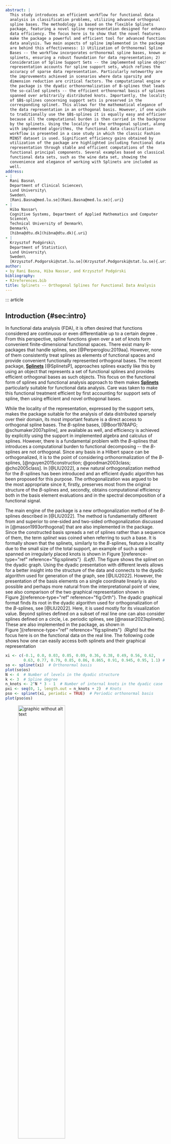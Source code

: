 ```yaml
---
abstract: |
  This study introduces an efficient workflow for functional data
  analysis in classification problems, utilizing advanced orthogonal
  spline bases. The methodology is based on the flexible Splinets
  package, featuring a novel spline representation designed for enhanced
  data efficiency. The focus here is to show that the novel features
  make the package a powerful and efficient tool for advanced functional
  data analysis. Two main aspects of spline implemented in the package
  are behind this effectiveness: 1) Utilization of Orthonormal Spline
  Bases -- the workflow incorporates orthonormal spline bases, known as
  splinets, ensuring a robust foundation for data representation; 2)
  Consideration of Spline Support Sets -- the implemented spline object
  representation accounts for spline support sets, which refines the
  accuracy of sparse data representation. Particularly noteworthy are
  the improvements achieved in scenarios where data sparsity and
  dimension reduction are critical factors. The computational engine of
  the package is the dyadic orthonormalization of B-splines that leads
  the so-called splinets -- the efficient orthonormal basis of splines
  spanned over arbitrarily distributed knots. Importantly, the locality
  of $B$-splines concerning support sets is preserved in the
  corresponding splinet. This allows for the mathematical elegance of
  the data representation in an orthogonal basis. However, if one wishes
  to traditionally use the $B$-splines it is equally easy and efficient
  because all the computational burden is then carried in the background
  by the splinets. Using the locality of the orthogonal splinet, along
  with implemented algorithms, the functional data classification
  workflow is presented in a case study in which the classic Fashion
  MINST dataset is used. Significant efficiency gains obtained by
  utilization of the package are highlighted including functional data
  representation through stable and efficient computations of the
  functional principal components. Several examples based on classical
  functional data sets, such as the wine data set, showing the
  convenience and elegance of working with Splinets are included as
  well.
address:
- |
  Rani Basna\
  Department of Clinical Sciences\
  Lund University\
  Sweden\
  [Rani.Basna@med.lu.se](Rani.Basna@med.lu.se){.uri}
- |
  Hiba Nassar\
  Cognitive Systems, Department of Applied Mathematics and Computer
  Science\
  Technical University of Denmark\
  Denmark\
  [hibna@dtu.dk](hibna@dtu.dk){.uri}
- |
  Krzysztof Podgórski\
  Department of Statistics\
  Lund University\
  Sweden\
  [Krzysztof.Podgorski@stat.lu.se](Krzysztof.Podgorski@stat.lu.se){.uri}
author:
- by Rani Basna, Hiba Nassar, and Krzysztof Podgórski
bibliography:
- RJreferences.bib
title: Splinets -- Orthogonal Splines for Functional Data Analysis
---
```


::: article
## Introduction {#sec:intro}

In functional data analysis (FDA), it is often desired that functions
considered are continuous or even differentiable up to a certain degree
. From this perspective, spline functions given over a set of knots form
convenient finite-dimensional functional spaces. There exist many
R-packages that handle splines, see [@Perperoglou:2019aa]. However, none
of them consistently treat splines as elements of functional spaces and
provide convenient functionally represented orthogonal bases. The recent
package, [**Splinets**](https://CRAN.R-project.org/package=Splinets)
[@SplinetsP], approaches splines exactly like this by using an object
that represents a set of functional splines and provides efficient
orthogonal bases as such objects. This focus on the functional form of
splines and functional analysis approach to them makes
[**Splinets**](https://CRAN.R-project.org/package=Splinets) particularly
suitable for functional data analysis. Care was taken to make this
functional treatment efficient by first accounting for support sets of
spline, then using efficient and novel orthogonal bases.

While the locality of the representation, expressed by the support sets,
makes the package suitable for the analysis of data distributed sparsely
over their domain, its most important feature is a direct access to
orthogonal spline bases. The $B$-spline bases,
[@Boor1978APG; @schumaker2007spline], are available as well, and
efficiency is achieved by explicitly using the support in implemented
algebra and calculus of splines. However, there is a fundamental problem
with the $B$-splines that introduces a computational burden to
functional decomposing -- the $B$-splines are not orthogonal. Since any
basis in a Hilbert space can be orthogonalized, it is to the point of
considering orthonormalization of the $B$-splines,
[@nguyen2015construction; @goodman2003class; @cho2005class]. In
[@LIU2022], a new natural orthogonalization method for the $B$-splines
has been introduced and an efficient dyadic algorithm has been proposed
for this purpose. The orthogonalization was argued to be the most
appropriate since it, firstly, preserves most from the original
structure of the $B$-splines and, secondly, obtains computational
efficiency both in the basis element evaluations and in the spectral
decomposition of a functional signal.

The main engine of the package is a new orthogonalization method of he
$B$-splines described in [@LIU2022]. The method is fundamentally
different from and superior to one-sided and two-sided orthogonalization
discussed in [@mason1993orthogonal] that are also implemented in the
package. Since the constructed basis spreads a net of splines rather
than a sequence of them, the term *splinet* was coined when referring to
such a base. It is formally shown that the splinets, similarly to the
$B$-splines, feature a locality due to the small size of the total
support, an example of such a splinet spanned on irregularly placed
knots is shown in Figure [1](#fig:splinets){reference-type="ref"
reference="fig:splinets"}  *(Left)*. The figure shows the splinet on the
dyadic graph. Using the dyadic presentation with different levels allows
for a better insight into the structure of the data and connects to the
dyadic algorithm used for generation of the graph, see [@LIU2022].
However, the presentation of the basis elements on a single coordinate
linearly is also possible and perhaps more natural from the
interpretational point of view, see also comparison of the two graphical
representation shown in Figure [3](#fig:Orth){reference-type="ref"
reference="fig:Orth"}. The dyadic graphical format finds its root in the
dyadic algorithm used for orthogonalization of the $B$-splines, see
[@LIU2022]. Here, it is used mostly for its visualization value. Beyond
splines defined on a subset of real line one can also consider splines
defined on a circle, i.e. periodic splines, see [@nassar2023splinets].
These are also implemented in the package, as shown in
Figure [1](#fig:splinets){reference-type="ref"
reference="fig:splinets"}  *(Right)* but the focus here is on the
functional data on the real line. The following code shows how one can
easily access both splinets and their graphical representation

``` r
xi <- c(-0.1, 0.0, 0.03, 0.05, 0.09, 0.36, 0.38, 0.49, 0.56, 0.62,
        0.63, 0.77, 0.79, 0.85, 0.86, 0.865, 0.91, 0.945, 0.95, 1.1) # Knots
so <- splinet(xi)  # Orthonormal basis
plot(so$os) 
N <- 4  # Number of levels in the dyadic structure 
k <- 3  # Spline degree
n_knots <- 2^N * 3 - 1  # Number of internal knots in the dyadic case
pxi <- seq(0, 1, length.out = n_knots + 2)  # Knots 
pso <- splinet(xi, periodic = TRUE)  # Periodic orthonormal basis
plot(pso$os) 
```

<figure id="fig:splinets">
<img src="figures/Fig1LeftSplinet.png" style="width:59.0%"
alt="graphic without alt text" />
<img src="figures/Fig1RightCircular.png" style="width:59.0%"
alt="graphic without alt text" />
<figcaption>Figure 1: <span><em>Splinets</em></span> - the orthogonal
cubic spline bases presented on dyadic levels: <em>(Left)</em> A splinet
made on irregularly spaced knots on an interval, not a complete dyadic
case; <em>(Right)</em> Periodic splinet on regularly spaced knots
presented on circular dyadic levels, a complete dyadic case of 48
O-splines.</figcaption>
</figure>

Our goal is to demonstrate that all these features of the **Splinets**
package make it a powerful and effective tool for functional data
analysis (FDA). Not only does the package allow for standard methods to
be easily implemented, but it also facilitates the exploration of new
methodologies that are specific to the choice of splines as functional
spaces for analysis. In fact, the workflow for the classification
problem is presented in this paper to demonstrate the capabilities of
the **Splinets** package in various aspects of functional data. The
approach is used in a case study of classifying images.

The organization of the material is as follows. The paper starts with
the Taylor expansion based functional representation of splines used in
the package implementation. A discussion of the importance of the spline
space selection for the data at hand follows. The knot selection is
highlighted in this discussion. Once a proper spline space is chosen,
the projection to the space becomes the main tool in the data analysis
as it produces the isometry between functional spaces and Euclidean
spaces. Thus a presentation of the projection of functions to the space
of splines by means of the developed spline bases is discussed next.
Applications of these basic methods to perform a standard functional
analysis through some classical data sets illustrate the methodology.
The most advanced implementation of the FDA is presented in the final
section, where the workflow for the classification problem is elaborated
and applied through a case study based on the fashion MNIST data.

##  Splinets implementation

The splines can be represented in a variety of ways. In @Qin, a general
matrix representation was proposed that allows for efficient numerical
processing of the operations on the splines. This was utilized in @Zhou
and @Redd to represent and orthogonalize $B$-splines that were
implemented in the R-package **orthogonalsplinebasis**
[@orthogonalsplinebasis]. In our approach, we propose to represent a
spline in a different way. Namely, we focus on the values of the
derivatives at knots and the support of a spline. The goal is to achieve
better numerical stability as well as to utilize the discussed
efficiency of base splines having support only on a small portion of the
considered domain. In fact, there are three sources of the efficiency
and computational stability of the package **Splinets**:

Taylor expansion representation

:   Representing a spline by the matrix of the derivatives at the knots
    makes use the local Taylor expansion.

Sparse domains

:   Implementing partial support sets for splines as well as the spline
    algebra and calculus that is based on support sets.

Efficient orthogonal bases

:   Using the dyadic algorithm to orthogonalize the $B$-splines and
    utilize them in the projection methods.

The first two features are implemented in the `"Splinets"` class, the
third one is programmed through an algorithm of intelligent
orthogonalization of $B$-splines. The efficiency and stability of the
representation based on the local Taylor expansions is mathematically
justifiable since the matrix of the derivatives at the knots translate
directly to the function behaviour locally between knots. However, we
did not explicitly compare computational efficiency with other spline
implementations because these features are unique and, to our best
knowledge, they are not covered in other packages. Some details are
given in what follows, while the topic is more completely elaborated in
[@podgorski2021].

<figure id="fig:splinesp">
<img src="figures/Fig2LeftTopSpl.png" style="width:52.0%"
alt="graphic without alt text" />
<p><img src="figures/Fig2RightTopSpl.png" style="width:52.0%"
alt="graphic without alt text" /><br />
<img src="figures/Fig2LeftBottomSpl.png" style="width:52.0%"
alt="graphic without alt text" /></p>
<p><img src="figures/Fig2RightBottomSpl.png" style="width:52.0%"
alt="graphic without alt text" /><br />
</p>
<figcaption>Figure 2: Examples of splines for non-equally spaced knots
(left) and equally spaced knots (right). In the top graphs, we see
individual splines while in the bottom ones random spline samples are
generated around the top one by the random spline generator function
implemented in the package. The vertical dashed lines in all figures are
placed at the locations of the knots. </figcaption>
</figure>

In the following code, a random sample of splines is generated using
spline generator implemented in the package. The result is shown in
Figure [2](#fig:splinesp){reference-type="ref" reference="fig:splinesp"}
and demonstrates that the knot distribution is fundamental in shaping
geometry of functional spaces. The difference in the nature of the two
linear functional spaces is obvious: in the left graphs we see more
focus on the localized variability and detail, the capacity that is
lacked in splines in the right-hand side. From the analyst point of
view, the challenge is to choose a space that matches geometrical
characteristics observed in the data.

``` r
n <- 20  # Number of knots
k <- 3   # Degree of splines
set.seed(10)
xi <- sort(rbeta(n + 2, 2, 5))  # Randomly distributed knots
xi[1] <- 0
xi[n + 1] <- 1 
S <- matrix(rnorm((n + 2) * (k + 1)), ncol = (k + 1))  # Random matrix of derivatives
spl <- construct(xi, k, S)  # A spline object with corrected derivatives matrix
plot(spl)
y <- rspline(spl, 10)  # Random spline generator
plot(y)
xi2 <- seq(0, 1, by = 1 / (n + 1))
spl2 <- construct(xi2, k, S)  # Another spline object
plot(spl2)
y2 <- rspline(spl2, 10)  # Another random sample
plot(y2)
```

The implementation of a sparse domain is a novel feature not present, as
far as we know, in other spline implementations. The numerical gains are
obvious since we avoid numerical evaluations of operations that are
known to be zero. In this sense it is similar to the packages for sparse
matrices, where zero terms are omitted in the matrix representations.
The benefits for sparse functional data is illustrated in
Figure [4](#fig:MSSpectrum){reference-type="ref"
reference="fig:MSSpectrum"}- *(Bottom-right)*. Additional efficiency in
handling functional basis with locality features such as $B$-splines and
splinets lies in using the sparse domain feature. Indeed, the elements
of such bases are non-zero only on small portions of the domain and in
evaluating the projection to the spline spaces is significantly faster
if the unnecessary operations on zeros are omitted.

Finally, the package implements, for the first time, an innovative
orthogonalization through the numerical efficiency of the dyadic
algorithm. The orthogonal bases obtained in the process are discussed in
more detail further in the paper while the algorithm itself and its
computational benefits have been demonstrated in [@LIU2022].

### Splines with zero-boundary conditions at the endpoints

Splines are piecewise polynomials of a given degree with continuous
derivatives up to the degree (exclusive) at the points they
interconnect, which are called *internal knots*. The domain of a spline
will be called its *range* and is assumed in the paper to be a closed
finite interval. Additional knots called the *initial knots* and the
*terminal knots* are located at the beginning and the end of the spline
range, respectively. For a given set of knots, the space of splines is
finite-dimensional, with the inner product of the Hilbert space of the
square-integrable functions.

It is worth mentioning two extensions of functional spaces that are
handled by the package. The first are splines that do not have full
support over the entire range of the considered domain. This can be of
special utility for the sparse functional data, i.e. the functional data
that are nonzero only on a small number of locations. A good example of
such data are mass spectra in proteomics or metabolomics analyses. The
implementation of the `"splinet"` object allows specifying a support of
functional spline to be only on a union of disjoint intervals inside of
the entire range of domain. The second generalization extends beyond the
splines since the `Splinets` object can be used to represent any
piecewise polynomial function of a given degree. All the relevant
functions work properly even if the smoothness at the knots is not
preserved.

Due to the continuity requirements, the behaviour of a spline between
two given knots is necessarily affected by the form of polynomials at
the neighboring between-knots subintervals. Since the between-knots
intervals with terminal knots have only one neighboring between-knots
interval, the influence of values over other intervals is not the same.
To mitigate this biased terminal knots effect, it is natural and, as it
will be seen, also mathematically elegant to introduce the zero boundary
conditions at the terminal knots for all the derivatives except the
highest degree one. It can be shown that to remove the zero boundary
effect, one has to consider splines over the knots obtained through
extending by a certain number of knots from both ends of the complete
set of knots. More specifically, the number of knots that have to be
added at each end is equal to the degree of the splines. Often the knots
are added by replicating the terminal knots although there are some
serious disadvantages of such an approach.

The splines involve knots at which the polynomials smoothly connect. A
set of such knots is represented as a vector $\boldsymbol \xi$ of $n+2$
ordered values. As already mentioned, there are two alternatives, but in
a certain sense equivalent, requirements on the behaviour of a spline at
the endpoints of its range. In the first, no boundary conditions are
imposed. The main problem in this unrestricted approach is that the
polynomials at both ends of the considered range do not 'sense' the same
restrictions from the neighbors as the polynomial residing further from
both endpoints. This is due to the fact that at the endpoints the
'neighbors' are only present from one side. Another approach, favored in
this work, is by putting zero boundary restrictions on the derivatives
at the endpoints. This approach is mathematically equivalent to the
first one in a limiting sense, when the $k$ initial knots and the $k$
terminal knots converge to the beginning and the end of the range,
respectively. Moreover and most importantly, the approach is
structurally elegant and thus easier to implement. For all these
reasons, it is used in our package. However, the main object of the
package which is `"splinets"`.

We impose on a spline and all its derivatives of the degree smaller than
the spline degree the value of zero at both the endpoints of the range.
In this case, if we consider knots
$\boldsymbol \xi=(\xi_{0},\dots, \xi_{n+1})$ it is important to assume
that $n\ge k$, in order to have enough knots to define at least one
non-zero spline with the $2k$ zero-boundary conditions at the endpoints.
Indeed, if $n=k-1$, then we have $k+1$-knots yielding $k$ between knot
intervals. On each such interval, a spline is equal to a polynomial of
degree $k$. The dimension of the space of such piecewise polynomial
functions is $k(k+1)$. However, at each internal knot, there are $k$
equations to make derivative up to degree $k$ (excluding) continuous.
This reduces the initial unrestricted polynomials dimension by $(k-1)k$
dimensions to $2k$, but there are $2k$ equations for the derivatives to
be zero at the endpoints. We conclude that the dimension of the spline
space is eventually reduced to zero, meaning that there is only a
function trivially equal to zero in this space. From now on
$\mathcal S^{\boldsymbol \xi}_{ k}$ stands for the $n-k+1$ dimensional
space of the $k$-smoothed splines with the zero boundary conditions at
the terminal knots of in the ordered knots given in vector
$\boldsymbol \xi$. When the dependence on either $k$ or
$\boldsymbol \xi$ or both is not important, they will be dropped from
the notation.

The fundamental fact that we use here is that for a given degree , say
$k$, and a vector of knot points
$\boldsymbol \xi=\left(\xi_0,\dots, \xi_{n+1}\right)$, a spline
$S\in \mathcal S$ is uniquely defined by the values of the first
$0,\dots, k$ derivatives at the knots. The values of derivatives at the
knots allow for the Taylor expansions at the knots but they cannot be
taken arbitrarily due to the smoothness at the knots. The matrix of the
derivative values is the main component of an object belonging to our
main class in the package. For any spline function
$S\in \mathcal S_k^{\boldsymbol \xi}$, we consider
$\mathbf s_j=(s_{0j},\dots, s_{n+1j})$ is an $n+2$-dimensional vector
(column) of values of the $j^{\rm th}$-derivative of $S$,
$j=0,\dots, k$, at the knots given in vector
$\boldsymbol \xi= \left(\xi_0,\dots, \xi_{n+1}\right)$ that, as a
general convention for all vectors (also the convention in R, is treated
as a $(n+2)\times 1$ column matrix. These columns are kept in a
$(n+2)\times (k+1)$ matrix

$$\label{eq:spmat}
\mathbf{S} := \left[ \mathbf{s}_0\ \mathbf{s}_1\ \dots\ \mathbf{s}_k \right]   (\#eq:spmat)$$

More specifically, the main object `"Splinets"` implemented through the
S4 system for the OOP in R is defined through `setClass` function with
the following slots

``` r
representation(knots = "vector", degree = "numeric", equid = "logical", type =
    "character", supp = "list", der = "list", taylor = "matrix", epsilon = "numeric")
```

which represents a collection of splines, all built over the same knots
given in `knots`, of the degree $k$ given in `degree`. Further `supp` is
the list of matrices having row-wise pairs of the endpoints of the
intervals, the union of which constitutes the support set of a
particular spline, and the flag `equid` informs about the equally placed
knots, for which the computation can be significantly accelerated. The
matrices of the derivatives at the knots inside the support sets are
given in the list `der` of matrices, where an element in the list refers
to a particular spline in our collection and the length of the list
corresponds to the number of splines in the object. Descriptions of
other fields are given in the **Splinets** package but are not crucial
for this presentation.

Consequently, the above object corresponds to a spline function $S$ of
degree $k$ over knots in $\boldsymbol \xi=(\xi_0,\dots, \xi_{n+1})$ that
is identified as
$$S=\left\{k, \boldsymbol \xi,\mathcal I, \mathbf s_0,\mathbf s_1, \dots, \mathbf s_k\right\},$$
where $\mathcal I=\{(i_1, i_1+m_1+1), \dots,(i_ N,i_N+m_N+1) \}$ is a
sequence of ordered pairs of indexes in $\{1,\dots,n+2\}$ representing
the intervals, the union of which is the support of a spline, i.e. the
minimal closed set outside of which spline vanishes.

## Spline spaces for FDA

One of the fundamental aspects of functional data analysis is the
decision in which functional space the functional data (FD) in hand are
assumed to be located. FD are not observed as continuous objects, but
high-frequency sampling and mathematical efficiency enable us to see
these data as samples of curves, surfaces, or anything else varying over
a continuum. The fundamental step in FDA is to convert this discrete
recorded data to a truly functional form, which allows each function to
be evaluated at any value of its continuous argument. In order to
utilize the topology of such data for dimension reduction, one must
perform data conversion. Typically, one represents a functional object
as a linear combination of a suitably chosen basis functions. For this
purpose, one of the standard bases such as trigonometric, wavelet, or
polynomial is typically chosen. Then the efficiency is accomplished by
using smoothing through regression or roughness penalty for estimating
the coefficients of the basis expansions.

One can argue that the spline bases with their flexibility that comes
from the knot selection and the degree of splines make these spaces
ideal for efficiency in retrieving the functional structure of a studied
model, see also [@basna2022data]. The splines involve knots at which the
polynomials smoothly connect. A set of such knots is represented as a
vector $\boldsymbol \xi$ of $n+2$ ordered values. In this work, we
consider the zero-boundary version of splines by putting zero boundary
restrictions on the derivatives at the endpoints. This approach is
mathematically equivalent to the first one in a limiting sense, when the
$k$ initial knots and the $k$ terminal knots converge to the beginning
and the end of the range, respectively. Moreover and most importantly,
the approach is structurally elegant and thus easier to implement. For
all these reasons, it is used in our package. The central object of the
package is `"splinets"`, which represents a sequence of splines and
holds it in the object by coefficients of the Taylor expansion of the
function at the knots, which uniquely defines a spline using a matrix of
derivatives at the knots.

The fundamental feature of the package and of the approach to FDA are
the efficient orthogonal bases, the so-called splinets, which allow for
a very efficient data representation. These bases that were introduced
in [@LIU2022] are discussed next.

### Splinets -- orthonormal bases of splines

The direct approach to building splines requires a lot of care and often
can be cumbersome. A more efficient approach is through functional bases
of splines. There are many possible choices of such bases but the most
popular are the $B$-splines. Despite having many advantages, the
$B$-splines do not constitute an orthogonal basis, which is a
computational problem as the projection to the non-orthogonal bases adds
to the numerical complexity. This challenge occurs in implementing the
orthogonal projection operator discussed in the next subsection. On the
other hand, using the orthogonality of the splinet allows an efficient
representation of the data also in $B$-splines because the matrix
conversion from one basis to another is sparse. The main feature of the
package is to implement an optimal orthogonalization of the $B$-splines
into the orthogonal bases called *splinets* introduced in [@LIU2022].
The graphical presentation of the spline basis visually benefits from
organizing them in the form of a dyadic net that corresponds to the
dyadic orthogonalization procedure applied to the $B$-splines, the
technical definition of the dyadic net and further details can be found
in [@LIU2022]. However, this dyadic net representation is used mostly
for the visualization and one can equally use the sequential
representation if preferred. The package facilitates simple switching
between the two representations. In
Figure [3](#fig:Orth){reference-type="ref" reference="fig:Orth"}, one
can see $B$-spline basis in the left graphs and the corresponding
splinet in the right. In the top graphs, we use the sequential graphical
presentation and in the bottom ones the dyadic form that allows for a
better inspection of the basis functions.

The orthonormalized bases implemented in this package are obtained by
one of the following three orthogonalization procedures applied to
$B$-splines. The first one is simply the Gram-Schmidt orthogonalization
performed on the $B$-splines ordered by their locations, the second one
is a symmetric (with respect to the knot locations) version of the
Gram-Schmidt, and, finally, the dyadic orthogonalization into a
*splinet* which is our preferred method. We will not discuss the first
two orthonormalization methods as they have been included in the package
mostly because of historical reasons. In the object representation of
collections of splines, i.e. in the `"Splinets"` class, the field `type`
specifies which of the orthonormal basis one deals with. The function
`splinet()` is generating the proper basis as illustrated the code that
creates the $B$-splines, the corresponding splinet and the graphical
illustration shown in Figure [3](#fig:Orth){reference-type="ref"
reference="fig:Orth"}

``` r
k <- 3        # Degree of splines
N <- 5        # Number of layers
n <- k * 2^N - 1  # Number of knots
set.seed(2)
xi <- cumsum(runif(n + 2, min = 0.2))  # Random knots
so <- splinet(xi, k)  # Evaluation of the B-splines and the splinet
plot(so$bs, type = "dyadic")  # B-splines on the dyadic net
plot(so$os)                   # Splinet on the dyadic net
```

One can observe that `splinet()` is returning a list of two `Splinets`
objects, `so$bs` and `so$os` build over the ordered knots `xi`. The
first object represents the basis of the standard cubic $B$-splines and
is thus not orthogonal. The second one represents the recommended
orthonormal basis, which is referred to as a cubic splinet. In
Figure [3](#fig:Orth){reference-type="ref"
reference="fig:Orth"} *(Right)*, one can see the splinet obtained from
the $B$-splines given in the right-hand side.

<figure id="fig:Orth">
<img src="figures/Fig3LeftTopSplnt.png" style="width:49.5%"
alt="graphic without alt text" />
<p><img src="figures/Fig3RightTopSplnt.png" style="width:49.5%"
alt="graphic without alt text" /><br />
<img src="figures/Fig3LeftBottomSplnt.png" style="width:49.5%"
alt="graphic without alt text" /></p>
<img src="figures/Fig3RightBottomSplnt.png" style="width:49.5%"
alt="graphic without alt text" />
<figcaption>Figure 3: Cubic spline bases presented graphically in the
sequential form (top) and on the dyadic net (bottom). The case of <span
class="math inline"><em>n</em> = <em>k</em>2<sup><em>N</em></sup> − 1 = 95</span>,
<span class="math inline"><em>k</em> = 3</span>, <span
class="math inline"><em>N</em> = 5</span> which is the number of layers
in the dyadic structure seen in the figures. <em>(Left)</em>: The <span
class="math inline"><em>B</em></span>-spline basis; <em>(Right)</em>:
The corresponding splinet.</figcaption>
</figure>

### Projection to space of splines

Splines with a given knot selection constitute finite-dimensional
subspaces of the Hilbert space of square-integrable functions. Thus, any
such function can be projected orthogonally into the space of splines
defined by a particular set of knots. Functional data analysis typically
begins by projecting discretized data onto such a finite-dimensional
functional space, making the projection a fundamental operation in
statistical analysis. Projections can also serve as a smoothing step,
and various methods are available for this purpose.

In the package, orthogonal projection is implemented via the function
`project()`. Since functional data may be represented in different ways,
the actual projection depends on the input format, especially how the
inner product with a spline is evaluated numerically. The input to
`project()` can either be `Splinets` objects or a matrix with two
columns representing the arguments and values of discretized functional
data.

The output of the function is a list with three components:

`projsp$coeff`

:   A matrix of coefficients for the decomposition in the selected
    basis;

`projsp$basis`

:   The `Splinets` object representing the selected basis;

`projsp$sp`

:   The `Splinets` object representing the projection of the input data.

Additional details---such as the knots, degree, and basis type---can be
retrieved from `projsp$basis`. Many algebraic operations on splines are
more efficiently performed on the coefficient matrix rather than
directly on the `Splinets` objects. The matrix `projsp$coeff` can be
used for such tasks, while linear combinations of `projsp$basis` yield
the corresponding functional forms.

To highlight the simplicity and utility of **Splinets**, we apply it to
mass spectrometry data in a basic numerical example. This class of data
is particularly suited to the package due to its sparse nature and the
computational advantages of localized spline bases. We consider a
low-resolution SELDI-TOF mass spectrum available from the National
Cancer Institute, Center for Cancer Research, Clinical Proteomics
Program (<https://home.ccr.cancer.gov/ncifdaproteomics/ppatterns.asp>,
accessed 2024-05-26). For related work using such data, see
@Petricoin:2002aa.

<figure id="fig:MSSpectrum">
<img src="figures/Fig4LeftTopMS.png" style="width:49.0%"
alt="graphic without alt text" />
<p><img src="figures/Fig4RightTopMS.png" style="width:49.0%"
alt="graphic without alt text" /><br />
<img src="figures/Fig4LeftBottomMS.png" style="width:49.0%"
alt="graphic without alt text" /></p>
<img src="figures/Fig4RightBottomMS.png" style="width:49.0%"
alt="graphic without alt text" />
<figcaption>Figure 4: An ovarian cancer tissue low-resolution SELDI-TOF
mass spectrum (in orange) and its various representations as
<em>Splinet</em>-objects in approximately 200 dimensional spline spaces:
<em>(Top-Left)</em> The original sample (orange) consisting of 15154
values; <em>(Top-Right)</em> The projection (navy-blue) to the spline
space spanned on 200 equally spaced knots; <em>(Bottom-Left)</em> The
projection (red) to the spline space spanned on 200 non-equally spaced
knots with their locations chosen by the spectrum;
<em>(Bottom-Right)</em> The projection to the splines with a sparse
domain obtained by specifying five importance regions, with the graph
above each of the five support intervals drawn by a different
color.</figcaption>
</figure>

In Figure [4](#fig:MSSpectrum){reference-type="ref"
reference="fig:MSSpectrum"}, we present flexible ways of representing
the original signal by different **Splinets** objects. From these simple
illustrations, one can see dramatic reduction from the original 15154
dimension of the data to three different 200 dimensional spline
representations that emphasize different and subtle feature in the data.
The focus here is on the efficiency and flexibility by showing that 200
dimensional spline spaced can be molded toward particular features of
interest. We conclude that even without any in-depth FDA, one can get a
significant simplification and dimension reduction of the data at the
data representation level. In this work, we show that also advanced FDA
can be easily implemented with the help of the package.

The simplicity of using the **Splinets** package can be seen again in
the following code examples. If the `Ovarian` data and the **Splinets**
package are loaded, then the projection to splines with equally spaced
knots is simply obtained by

``` r
xi1 <- seq(min(Ovarian\$ms), max(Ovarian\$ms), length.out = 200) # Equally spaced knots 
so1 <- splinet(xi1)                                       # Orthogonal basis of splines
OvSpl1 <- project(as.matrix(Ovarian), basis = so1\$os)        # Projection to the basis
```

the projection to the data driven choice of knots by

``` r
wghts <- abs(Ovarian\$Intensity)/sum(abs(Ovarian\$Intensity))  # Knot selection weights
xi2 <- sort(sample(Ovarian\$ms, 200, prob = wghts))            # Random knots
so2 <- splinet(xi2)                                        # Orthogonal basis of splines
OvSpl2 <- project(as.matrix(Ovarian), basis = so2\$os)         # Projection to the basis
```

and the representation by a spline `OvSpl4` with a sparse domain with
five interval components, which requires a bit more coding, is presented
only on the graphs while the code is available in the package vignette
at
<https://ranibasna.github.io/R-Splinets/articles/MassSpectrometry.html>.

The omission of the first group of knots from the support is due to its
noisy character that typically is not of interest in the
mass-spectrometry data analysis.

The package provides a plot method for `Splinet` objects, so all the
plots from Figure [4](#fig:MSSpectrum){reference-type="ref"
reference="fig:MSSpectrum"} can be simply obtained through:

``` r
plot(Ovarian\$ms, Ovarian\$Intensity, type = "h")
lines(OvSpl1\$sp)
lines(OvSpl2\$sp) 
lines(OvSpl3)
```

The complete code, which facilitates experimentation, demonstrates data
analysis, performs the classification procedure, and allows for the
recreation of all figures and results, is available as R files with
comments. The R code is provided in the supplementary materials on the
GitHub page <https://github.com/ranibasna/R-Splinets> with the
accompanied package site
<https://ranibasna.github.io/R-Splinets/index.html>.

In the discussion of the projection to the spline spaces, we discuss
four different types of the projection: embedding, basis decomposition,
spline projection, and discretized data projection. This functionality
is illustrated by a numerically simulated example.

*Embedding a spline into higher-dimensional spaces of splines.* The
first function that we discuss is an embedding rather than a projection.
One of the most interesting aspects of spline spaces is their agility
attributed to different choices of the knots. Yet, when employing
splines for functional data analysis, the focus is typically on splines
with a fixed, often equally spaced, set of knots, rather than exploring
this adaptability. In the proposed package, we provide tools to
thoroughly explore the properties of splines under various knot choices.
Any spline remains a spline of the same *degree* when considered on a
set of knots larger than the original. However, this changes the
`Splinets` object representation of the refined spline. It is thus
important to have a function that embeds a given spline into a larger
space of splines defined on a refined set of knots. In the package, the
function `refine()` allows splines from smaller spaces to be
conveniently represented in larger, more refined spaces.

*Basis decomposition.* The simplest projection obtained through
`project()` is also not, strictly speaking, a projection but rather a
decomposition of a `Splinets` object into coefficients in the given
basis. If `sp` is a `Splinets` object, then the code

``` r
bdsp <- project(sp)
bdsp2 <- project(sp, type = "bs")
```

have as its main output the matrices of coefficients $a_{ji}$, such that
the $j^{\text{th}}$ input-spline $S_j$ that is in the input `sp` has the
form
$$S_j = \sum_{i=1}^{n-k+1} a_{ji} B_{i},$$
where $j$ indexes the input splines, $n$ is the number of the internal
knots (the knots not including the two endpoints of the domain), $k$ is
the degree of splines, and $B_{i}$'s are the elements of the selected
basis of splines controlled by the input `type`, so in the above example
it is either the splinet (`bdsp`) or the $B$-spline basis (`bdsp2`). The
bases are built on the same knots as the input spline.

*Projecting splines.* The projection of `Splinets`-objects over a given
set of knots to the space of splines over a different set of knots is
obtained through the orthogonal projection:

``` r
bdsp <- project(sp, knots)
bdsp2 <- project(sp, knots, type = "bs")
```

The results are represented in the spline space built over `knots`, and
thus the `Splinets`-object in the output representing the projection
spline satisfies `bdsp$bs@knots = knots`. Namely, if $S_j$ is the input
`Splinets`-object, then the output is denoted as $\mathbf{P} S_j$, where
$\mathbf{P}$ is the orthogonal projection to the space spanned by the
spline basis constructed from the second set of knots:
$$\label{projection}
\mathbf{P} S_j = \sum_{i=1}^{n - k + 1} a_{ji} B_i, \quad (S_j - \mathbf{P} S_j) \perp \mathbf{P} S_j,   (\#eq:projection)$$
where $B_i$ are elements of the specified spline basis, and `knots` can
differ from `sp@knots`.

This is an extension of the previous case since the output functions may
belong to a different space than the input functions. The output is
obtained by embedding both the input splines and the projection space to
the space of splines that contains both built over the union of the two
sets of knots.

*Projecting discretized functional data.* The function `project()` works
also when the input is not a spline object but discretized functional
data. This is the most important projection for FDA. In this case, the
input is a matrix having in the first column a set of arguments and in
the remaining ones the corresponding values of a sample of functional
data. The input data are treated as piecewise constant functions with
the value over two subsequent arguments equal to the value in the input
corresponding to the left-hand side argument. In this way, the
discretized data are viewed as functions, and their inner products with
any spline are well defined. Consequently, the projection
$\mathbf P S_j$ of the functional data in $S_j$ satisfies
([\[projection\]](#projection){reference-type="ref"
reference="projection"}), if $S_j$ represents the discretized datum as a
piece-wise constant function.

### Spectral decomposition of the wine dataset -- an example of FDA

We use the `Splinets` R package to perform Functional Principal
Component Analysis (FPCA) on a wine dataset that includes 124 samples,
with absorbance measurements taken across 256 wave numbers in the
mid-infrared spectrum (4000 to 400 cm$^{-1}$). These spectral
characteristics capture key aspects of the chemical composition of the
wines, such as alcohol content and sugar content. The wine dataset is
provided by Professor Marc Meurens of the Université Catholique de
Louvain [@benoudjit2004]. To initiate the analysis, we project the
discrete data onto orthogonal spline bases using the `project()`
function. This step transforms the discrete absorbance values into a
functional representation utilizing a selected set of knots.

``` r
WineProj <- project(WineData, knots) # Project wine data into the spline space.
```

It is assumed here that the `WineData` data object is processed. The
preprocessing steps of the data can be found at the *wine data example
package vignette page*
<https://ranibasna.github.io/R-Splinets/articles/FunctionalPrincipalValueDecomposition.html>.

The use of an orthogonalized functional basis provides significant
computational advantages, reducing the complexity of performing FPCA on
the functional data. By projecting the data onto an orthogonal basis, we
benefit from simplifying the process of finding the functional principal
components. This is because, in an orthogonal basis, the functional
principal components can be efficiently derived by performing PCA on the
projection coefficients.

Without orthogonality of the basis (like in the B-spline case), doing so
would not be correct. The functional principal components can be
computed as a linear combination of the eigenvectors and the spline
basis.

``` r
Sigma <- cov(WineProj\$coeff)    # Covariance matrix of the projection coefficients
Spect <- eigen(Sigma)            # Spectral decomposition of the covariance
EigenSp <- lincomb(WineProj\$basis, t(Spect\$vec))  # Functional eigenfunctions
```

<figure id="fig:eigen">
<img src="figures/Fig5LeftFhatWine.png" style="width:50.0%"
alt="graphic without alt text" />
<img src="figures/Fig5RightEigenFuncWine.png" style="width:50.0%"
alt="graphic without alt text" />
<figcaption>Figure 5: <em>Left:</em> One sample of the data (blue
curve), the data projected onto splinets (yellow curve) built over a set
of selected knots, with the location of the knots indicated by vertical
dashed lines, and the data decomposed using only the first eigenfunction
(orange curve); <em>Right:</em> the first three eigenfunctions scaled by
the square roots of their corresponding eigenvalues.</figcaption>
</figure>

The extracted principal components enable the identification of
significant spectral differences between the samples, offering a more
interpretable and efficient representation. The `plot()` function is
then used to visualize both the original and projected data, as well as
the principal components. The detailed plotting code can be found at
wine data example package vignette page
<https://ranibasna.github.io/R-Splinets/articles/FunctionalPrincipalValueDecomposition.html>.

This approach, leveraging the flexibility and efficiency of the
`Splinets` package, provides a robust framework for analyzing functional
wine spectra, ensuring that essential spectral features are preserved
without overfitting. Figure [5](#fig:eigen){reference-type="ref"
reference="fig:eigen"} (*Left*) shows a sample from the dataset,
comparing the original wine data (blue curve), the data projected onto
splinets over the selected knots (yellow curve), and the data decomposed
and reconstructed using only the first eigenfunction (orange curve). The
vertical dashed lines indicate the locations of the selected knots.
Figure [5](#fig:eigen){reference-type="ref" reference="fig:eigen"}
(*Right*) shows the first three eigenfunctions scaled by the square
roots of their respective eigenvalues.

## Classification problem - a case study using **Splinets**

The package **Splinets** provides a comprehensive toolbox to analyze
functional data. However, for a specific goal, one has to form a
workflow that assures all steps have been performed to form the final
conclusions following the analysis. Here, we introduce a workflow for
the classification problems. The focus here is on functional data that
have a one-dimensional domain. In the future, we plan to extend the
analytical tools to functional data with domains in higher dimensions
such as images, movies, etc. For this reason, we have chosen a classic
data set of images; however, our approach to their two-dimensional
nature involves converting them into functions of one argument; for a
more detailed discussion of the 2D extensions see [@Basna:2024aa].
Before introducing the actual workflow, we explain the fundamentals of
our methodology, highlighting the innovations that are specific to our
use of spline spaces.

### Methodology

In our approach to the classification of functional data, we first
search for a suitable functional space of splines that captures
important features of the data while maintaining a low dimensionality.
These two seemingly opposing goals---fidelity and parsimony---must be
balanced to ensure both efficiency and precision.

The main idea is to place knots in locations where the reduction in
total squared error of the data approximation by 0-`degree` splines is
largest. One implementation of this idea is available in the **ddk**
package, written in R and accessible on GitHub:
<https://github.com/ranibasna/ddk>, as discussed in [@basna2022data].

For classification, spline spaces are selected separately for each
class. The training data are then projected into the respective spaces,
and these projections are referred to as functional data points.
Functional principal component analysis (FPCA) is performed on the
functional data points for each class in the training set. Specifically,
the means are calculated for each class, and the centered data is
decomposed into eigenvalues and eigenfunctions, yielding a spectral
decomposition for each class separately.

This process involves estimating the eigenvalues
${\lambda_{i1}> \lambda_{i2} >\dots > \lambda_{in_i}}$ for the $i$th
class, along with the corresponding set of eigenfunctions
${e_{i1}, e_{i2},\dots, e_{in_i}}$, where $n_i$ is the number of
eigenfunctions for class $i$, and $i=1, 2, \dots, K$, with $K$
representing the number of classes. A validation method is used to
determine the optimal number of eigenvalues and eigenfunctions.
Theoretical validation of the spectral decomposition is through
Karhune-Loève's representation of the functional data which states that
a function in each class is sampled independently from the following
model
$$\begin{aligned}
\label{eq:spectdec}
X_i(t)=\mu_i(t) +\sum_{k=1}^\infty \sqrt{\lambda_{ki}} Z_{ki} e_{ki}(t),\, i=1,\dots, K,  
\end{aligned}   (\#eq:spectdec)$$
where $Z_{ki}$'s, mean-zero variance-one variables that are uncorrelated
within a class and independent between classes.

Subsequently, each original discretized data point, say $x_l$, from a
test set is projected onto all $K$ spline spaces based on the original
knot selection per class. Thus one obtains $K$ functional data points
$f_{li}$, $i=1,\dots, K$. The core principle of classification is to
determine how closely the $f_{li}$ test data point matches the
projection to the eigenspaces for a given class. The mathematical
techniques used in this process for image data include feature
extraction, dimensionality reduction, and classification algorithms,
which are used to obtain meaningful information from functional data
points and classify them efficiently. Let us describe this
classification procedure in some further detail.

The first step involves computing the mean for each of the ten classes
using our training data sets. For a given class such a mean function of
all elements in the training set belonging to the $i$th class is denoted
by $\hat \mu_i$ and is viewed as an estimated value of $\mu_i$. It is
obtained by projection of the averaged data per class into a space of
splines that has been determined by the knot selection process
specifically for the mean.

For each original data point $x_l$ in the test set, one evaluates its
representations $f_{li}$, $i=1,\dots, K$ in the spline spaces
corresponding to each class. Our objective is to assess the proximity to
each of the $K$ classes by projecting $f_{li}-\hat \mu_i$ onto the
eigenspaces (the space spanned by eigenfunctions) corresponding to that
class. Thus, we obtain $K$ distinctive projections. We denote them by
$\hat{f}_{l1},\hat{f}_{l2}, \dots, \hat{f}_{lK}$. Explicitly,
$$\label{eq:eigennu}
 \hat{f}_{li} =\hat \mu_i + \sum_{j=1}^{n_i} \langle f_{li}-\hat\mu_i,\hat e_{ji} \rangle \hat e_{ji},\, i=1,\dots, K   (\#eq:eigennu)$$
where $\langle\cdot \rangle$ stands for the inner product in the
functional spaces, i.e. integral over the product of two functions, and
$\hat e_{ij}$ are estimates of eigenfunctions $e_{ij}$ obtained in the
training phase and discussed above. Formally, we obtain the following
spectral decompositions
$$f_{li}=\hat f_{li} +\hat\varepsilon_{li},$$
where $\hat\varepsilon_{li}$ is the residual of the projection. If the
functional point $x_l$ belongs to the $i$th class and $\hat \mu_i$ and
$\hat e_{ij}$ are approximately equal to the true values, we would have
based on [\[eq:spectdec\]](#eq:spectdec){reference-type="eqref"
reference="eq:spectdec"}:
$$\begin{aligned}
\hat\varepsilon_{li}
\approx 
\sum_{j={n_i}+1}^\infty \sqrt{\lambda_{ki}} Z_{ki}  e_{ji}(t),
\end{aligned}$$
which should be rather small in the squared norm $\|\cdot\|$ of the
functional spaces. Indeed, we have
$$\|\hat\varepsilon_{li}\|^2\approx
\left \|
\sum_{j={n_i}+1}^\infty \sqrt{\lambda_{ki}} Z_{ki} e_{ji}
\right \|^2
=
\sum_{j=n_i+1}^\infty \lambda_{ki} Z_{ki}^2$$
and thus
$$\mathbb E (\|\hat\varepsilon_{li}\|^2)
 \approx
 \sum_{j={n_i}+1}^\infty \lambda_{ki}
 ,$$
which can be made small as long as the selection of $n_i$ targets values
so that
$\sum_{j=1}^\infty \lambda_{ji} \approx   \sum_{j=1}^{n_i} \lambda_{ji}$.

On the other hand, if $x_l$ does not belong to the $i$th class, the
residual $\hat\varepsilon_{li}$ should be large, given that the classes
are sufficiently distinguished by projections to the eigenspaces of
their largest eigenvectors. This justifies the following classification
rule
$$\label{eq:class}
    I(x_l)=\mathop{\rm arg\, min}_{i=1,\dots,K}\|\hat \varepsilon_{li}\|=\mathop{\rm arg\, min}_{i=1,\dots,K}\|x_l -\hat f_{li}\|,   (\#eq:class)$$
where $I(x_l)$ stands for the chosen class and $x_l$ is treated as a
piecewise constant function. One can enhance the outcome of
classification by providing the squared normalized distances
$$\label{eq:weights}
\left(w_1^l,\dots, w_K^l\right)=\frac{\left(\|x_l -\hat f_{l1}\|^2,\dots, \|x_l-\hat f_{lK}\|^2\right)}{\sum_{i=1}^K \|x_l-\hat f_{li}\|^2}.   (\#eq:weights)$$

*Remark 1.* This rule may be improved to account for the classes that
differ not by eigenvectors but by the corresponding eigenvalues. Namely,
one could consider the path of residuals over an increasing number of
eigenvectors and consider the sizes of the residuals along this path. We
do not investigate this enhancement of the proposed classification.

Having outlined the classification procedure, the pivotal role of
selecting the appropriate eigenvalues/eigenfunctions for each class
becomes evident. These hyper-parameters have a great impact on our
classification results. To enhance our classification's precision, we
ascertain the ideal number of eigenvalues or eigenfunctions. Using the
validation set technique, our primary objective is to identify the
optimal count of eigenvalues/eigenfunctions.

### Workflow

We describe, step-by-step, the workflow for the above-described
methodology and, along with this, we perform these steps on the
well-known Fashion MNIST dataset. The data set consists of a training
set of 60,000 examples and a test set of 10,000 examples of Zalando's
article images. The test dataset is divided into two distinct subsets:
the validation dataset and the test dataset. Each data entry is
represented by a grayscale image of $28 \times 28$ pixels. The problem
can be viewed as a classification problem on the $784$-dimensional
Euclidean space. Items belong to one of 10 types of clothing, such as
shoes, dresses, etc. The name of each class and its corresponding label
are: *0 -- T-shirt/top, 1 -- Trouser, 2 -- Pullover, 3 -- Dress, 4 --
Coat, 5 -- Sandal, 6 -- Shirt, 7 -- Sneaker, 8 -- Bag, 9 -- Ankle boot*.

<figure id="HC">
<img src="figures/Fig6LeftT-shirt.png" style="width:32.0%"
alt="graphic without alt text" />
<img src="figures/Fig6MiddleT-shirt.png" style="width:33.0%"
alt="graphic without alt text" />
<img src="figures/Fig6RightT-shirt.png" style="width:33.0%"
alt="graphic without alt text" />
<figcaption>Figure 6: One- and two-dimensional representation of a
T-shirt . <em>Left:</em> original image with the Hilbert curve laid
over; <em>Middle:</em> column-major order representation;
<em>Right:</em> Hilbert curve representation.</figcaption>
</figure>

1.  **Data preparation:** In this segment of the workflow, the package
    **Splinets** is not used but the way we represent and preprocess our
    data plays a critical role in subsequent analyses and outcomes. The
    remaining steps of the workflow assume that the data represent
    discretized functions, i.e. are matrices of columns representing
    arguments and values of the functional data. Two variants of this
    format are allowed: one with the common arguments for all data
    points, where the vector of arguments stands as the last column; the
    second one allows different arguments for different data points, in
    which the input should be a list of two-column matrices, with the
    vector of the arguments as the first column and the vector of the
    corresponding values as the second one. We note that in the second
    case, it is allowed to have a varying number of rows in the elements
    of the list.

    Once the data are properly formatted, it should be divided into
    three parts. The first and largest part (typically at least $50\%$
    of the data) constitutes the training data, and the remaining are
    split into two, the validation and testing. Alternatively, one can
    perform training and cross-validation on a data set of size, for
    example, $75\%$, and test the approach on the remaining testing
    portion of the data.

    **Example:** (Fashion MNIST dataset). For the Fashion MNIST dataset,
    we deal with two-dimensional images, and transforming the data to
    one dimension is a critical process in which information will be
    lost. One of the tasks, we settled with the analysis of this data
    set is to compare different approaches to this transformation
    process. For this reason, we elucidate our approaches to data
    representation and transformation.

    Images are typically represented as matrices of pixels, where the
    value of each matrix element indicates the color and intensity of
    the respective part of the image. The matrices need to be
    transformed into vector form. A prevailing approach for such a
    transformation involves stacking the image's columns (or rows)
    consecutively to create a vectorized representation. However, this
    technique often neglects the local spatial correlations existing
    between image pixels, ensuring only the preservation of vertical (or
    horizontal) correlations.

    To more effectively retain these local correlations, we turn to the
    Hilbert curve transformation. A Hilbert curve is a continuous
    fractal space-filling curve that traverses every point in a square
    grid sized to any 2-power magnitude. For a detailed discussion of
    Hilbert curves, we refer to [@bader2012space]. Hilbert curves are
    particularly interesting for their ability to group pixels locally,
    see also R-package **gghilbertstrings** on CRAN [@gghilbertstrings].
    The additional materials accompanying the paper show the explicit
    definition of the Hilbert curve used for our data obtained from the
    R-code of the Hilbert space-filling algorithm. This specific case of
    the Hilbert curve is shown in Figure [6](#HC){reference-type="ref"
    reference="HC"} *(Left)* laid over the picture of a shirt.

    Given that our image dimensions do not align with a 2-power
    magnitude, we have implemented zero padding, adjusting the image to
    a $2^5\times 2^5$ pixel matrices.
    Figure [6](#HC){reference-type="ref" reference="HC"} presents two
    illustrative examples from the MNIST dataset: a shirt and a boot.
    The middle illustrations provide vectorized representations of these
    items, derived from consecutively stacking image columns. The
    right-hand-side depictions visualize vectors formed through the
    Hilbert space-filling curve. It is easy to notice that the
    locality-preserving properties of Hilbert's curve make the
    vectorization based on it a better choice in comparison to the
    column-wise vectorization. We also see that the Hilbert curve
    vectorization lead to more sparse data which could be accounted for
    using disjoint-interval domains featured by the package, which would
    lead to more efficient computations. However, this aspect of the
    data has not been implemented as we did not face any major
    computational burden in our studies.

2.  **Projection into spline spaces built on selected knots:** In this
    step, we consider $K$ distinct third- degree data-driven splinet
    bases, each built on knots specifically chosen for the corresponding
    class among the $K$ available. The number of knots for each class,
    as well as their placement, is determined using the DDK algorithm to
    effectively capture changes in the data. We then project the
    discrete training data points onto these splinets, constructed based
    on the class-specific knots. We considered separated spaces for the
    mean discrete data and the centered discrete data. We note that
    since the knots for the mean data are a subset of the knots for the
    centered data, the projections of the means are in the space of the
    projections of the centered data. However, they are not the same as
    their projections of the centered data space.

    <figure id="fig:KnotSelMean">
    <div class="center">
    <img src="figures/Fig7T-shirtfit.png" style="width:90.0%"
    alt="graphic without alt text" />
    </div>
    <figcaption>Figure 7: Fitting the centered ‘T-shirt’ by a spline with
    selected knots marked by vertical dotted lines.</figcaption>
    </figure>

    These projections establish an isomorphism between the Euclidean
    vectors made of coefficients of the projection and the space of
    splines into which the original data have been projected. More
    specifically, if $N_i$ is the number of knots chosen of the $i$th
    class and $k$ is the degree of the splines, then the splines spanned
    on these knots constitute a $N_i-k-1$-dimensional Hilbert space with
    $N_i-k-1$ elements of the corresponding splinet so that
    $$\label{eq:isom}
    x_l\stackrel{\tiny proj}{\longmapsto} f_{li} \stackrel{\tiny isom}{\longleftrightarrow} \mathbf a_{li}\in \mathbb R^{N_i-k-1},   (\#eq:isom)$$
    where $x_l$ is either the original centered discrete data point,
    $f_{li}$ is the corresponding functional data point when projected
    on the knots selected for the $i$th class, $\mathbf a_{li}$ is the
    vector of coefficients corresponding to the splinet expansion of
    $f_{li}$. This isomorphism allows us to perform the next part of the
    analysis simply by doing standard multivariate analysis on
    $\mathbf a_{li}$'s. The projection process is facilitated using the
    `project()` functions in the R-**Splinets** package. Other functions
    of the package assist exploration and visualization of various
    features of $f_{li}$'s.

    **Example:** (Fashion MNIST dataset, cont.). The original images
    that were transformed through the Hilbert curve transform to the 1D
    discrete data are next projected to spline spaces, where the number
    of knots for the respective classes are
    $$(N_1,N_2,N_3,N_4,N_5,N_6,N_7,N_8,N_9,N_{10})=(106 , 78, 100 ,86, 94, 100, 106,  78, 128, 102).$$
    Considering the number of knots and since we consider the third
    degree splines the dimension of the spline spaces are to be computed
    and put here according to the formula $(N_i-4)$. We note the initial
    dimension reduction from $784$ to the reported values of the given
    knot numbers in the classes. Additional further dimension reduction
    will be achieved through FPCA later on in the workflow. We see the
    projection of the 'T-Shirt' mean and an example of a centered
    'T-Shirt' in Figure [7](#fig:KnotSelMean){reference-type="ref"
    reference="fig:KnotSelMean"} *(Top-Middle)*. The locations of knots
    for these two cases are shown by vertical dashed lines.

    <figure id="KS_EigenFunctions">
    <img src="figures/Fig8TopLeft.png" style="width:55.0%"
    alt="graphic without alt text" />
    <p><img src="figures/Fig8TopRight.png" style="width:55.0%"
    alt="graphic without alt text" /><br />
    <img src="figures/Fig8BottomLeft.png" style="width:55.0%"
    alt="graphic without alt text" /></p>
    <img src="figures/Fig8BottomRight.png" style="width:55.0%"
    alt="graphic without alt text" />
    <figcaption>Figure 8: The spectral decomposition of the training data.
    <em>Top-Left:</em> The first three eigenfunctions for the ‘T-shirt’
    class scaled by the square roots of the respective eigenvalues,
    <em>Top-Right:</em> Two approximations of the centered functional
    ‘T-shirt’ data point <em>(NavyBlue-Dashed Line)</em>: 1) by the first
    three eigenfunctions <em>(Blue-DottedDashed Line)</em> ; 2) by the first
    twenty eigenfunctions <em>(Orange-ThinSolid Line)</em>,
    <em>Bottom-Left:</em> The same approximation but centered around the
    ‘T-Shirt’ class mean <span
    class="math inline"><em>μ̂</em><sub>1</sub></span> <em>(Red-ThickSolid
    Line)</em>, <em>Bottom-Right:</em> Projection of a ’Boot’ data point to
    the ’T-Shirt’ spectrum with 20 eigenfunctions after centering around the
    ’T-Shirt’ class mean, the ‘Boot’ data point <em>(Black-Rough Line)</em>
    vs. its projection <em>(Orange-Solid Line).</em> </figcaption>
    </figure>

3.  **FPCA on training data:** To facilitate the classification
    procedure in the next step but also to gain a deeper understanding
    of the complexity of the data, the FPCA is performed within each
    class of the functional data points of the training set. In this
    task, one utilizes the isometry given in
    [\[eq:isom\]](#eq:isom){reference-type="eqref" reference="eq:isom"},
    and first the sample covariance matrix $\boldsymbol \Sigma_i$ is
    evaluated
    $$\boldsymbol \Sigma_i = \overline{\mathbf a_{.i}\mathbf a_{.i}^\top} -\overline{\mathbf a_{.i}}\,\,\overline{\mathbf a_{.i}}^\top,$$
    where averaging $\overline{\cdot}$ is made within the class $i$ of
    the training data. One simply applies `cov()` on the matrix of
    column vectors $\mathbf a_{li}$'s. Then the spectral decomposition
    of $\boldsymbol \Sigma_i$ into eigenvalues and eigenvectors is
    performed using `eigen()` of the R - *base* package. The obtained
    eigenvectors correspond to eigenfunctions through the isometry.

    **Example:** (Fashion MNIST dataset, cont.). This rather standard
    step when performed on cloth image classes is illustrated in
    Figure [8](#KS_EigenFunctions){reference-type="ref"
    reference="KS_EigenFunctions"}. The first three eigenfunctions of
    'T-shirts' scaled by the square roots of the respective eigenvalues
    are shown in the *(top-left)* graph and projections to the spaces
    based on 3 and 20 eigenfunctions are presented in the remaining
    graphs including the projection of 'Boots' to the 'T-Shirt' space,
    the *(bottom-right)* graph.

4.  **Determining the significant eigenfunctions:** In this step, the
    classification procedure
    [\[eq:class\]](#eq:class){reference-type="eqref"
    reference="eq:class"} as a function of the number of considered
    eigenfunctions is implemented. Then the number $n_i$ of the
    eigenfunctions for the $i$th class is based on its accuracy on the
    validation data set. In
    Figure [8](#KS_EigenFunctions){reference-type="ref"
    reference="KS_EigenFunctions"}  *(Bottom)*, we see the illustration
    of the classification principle. There are shown approximation of
    two data points, a 'T-Shirt' *(Left)*, and a 'Boot' *(Right)*, based
    on the projection to 20 eigenvalues in the 'T-Shirt spline space. It
    can be seen clearly that the approximation of 'T-shirt' is better
    than the approximation of 'Boot'. The functional $L_2$-norm of the
    functional spaces can be utilized to measure the approximation.

    The approach to data classification relies on projecting the data
    into a subspace defined by a set of numbers $n_i$, $i=1,\dots, K$,
    of eigenfunctions of the distinct classes. We can see from
    [\[eq:eigennu\]](#eq:eigennu){reference-type="eqref"
    reference="eq:eigennu"} and the classification rule
    [\[eq:class\]](#eq:class){reference-type="eqref"
    reference="eq:class"} that if $n_i$'s are taken too big, then it may
    result in overfitting of the data and a smaller dimension reduction,
    on the other hand, if the values are too small the precision of
    distinguishing the features in the data of different classes may be
    not sufficient. In this framework, the numbers of eigenfunctions for
    individual classes are of paramount significance and are treated as
    hyper-parameters. The $n_i$'s, $i=1,\dots,K$ are chosen through the
    following cross-validation procedure.

    From the training data, from each class, we exclude at random
    $10\%$-data points, denoted by $\mathcal C_i$, $i=1,\dots,K$.
    Consider the remaining $90\%$ for the $i$th class and build spectral
    decomposition of the data as explained in the previous step. Set the
    initial vector of numbers of the eigenvalues
    $\mathbf n^0=(n^0_1,\dots,n_{10}^0)$ in each class. For example, we
    can set it to zero to start with the classification based only on
    the mean $\hat \mu_i$, i.e. the closest mean decides for the class
    to which a data point belongs to. Let the classification distances
    (evaluated through
    [\[eq:weights\]](#eq:weights){reference-type="eqref"
    reference="eq:weights"}) for a given discrete data point $x$ be
    denoted by
    $$\mathbf w(x,{\mathbf n^0})=\mathbf w(x;n^0_1,\dots,n_{10}^0).$$
    Evaluate classification success rate through
    $$\mathbf s({\mathbf n^0})=\left(\frac{\sum_{x\in \mathcal C_1} w_1(x,\mathbf n^0)}{|\mathcal C_1|},\dots,\frac{\sum_{x\in \mathcal C_K} w_K(x,\mathbf n^0)}{|\mathcal C_K|} \right).$$
    where $|\mathcal C_i|$ is the number of elements in $\mathcal C_i$,
    or through the classification accuracy rate
    $$\mathbf a({\mathbf n^0})=\left(\frac{\#\{x\in \mathcal C_1; I(x,\mathbf n^0)=1\}}{|\mathcal C_1|} ,\dots,\frac{\#\{x\in \mathcal C_K; I(x,\mathbf n^0)=K\}}{|\mathcal C_K|} \right).$$
    Small values in $\mathbf s$ or large values in $\mathbf a$ indicate
    good classification. Thus, taking averages of these two vectors can
    be used to assess the overall quality of a classification rule.
    Since the accuracy $\mathbf a$ is more interpretable, we focus on it
    and denote the average of its entries by $\bar {\mathbf a}$.

    In general, the function
    $\mathbf n\mapsto \bar {\mathbf a}(\mathbf n)$ is a non-convex
    function of $K$ arguments, and our goal is to find its optimum when
    evaluated over the validation data set. We adopt a simple iterative
    marginal gradient method, where we increase by one that coordinates
    in $\mathbf n$ that produces the large increase in
    $\bar {\mathbf a}$. Allow for a specific number of negative
    increases $L$ and conclude with the location $\mathbf n_{opt}$ of
    the maximum over-searched path. The number $L$ is a hyperparameter
    and is data-specific. The algorithm is repeated by a number of
    random initial knot distributions and the final result is the
    maximum over these runs.

    <figure id="VAL">
    <p><img src="figures/Fig9Left.png" style="width:75.0%"
    alt="graphic without alt text" /><br />
    <img src="figures/Fig9Right.png" style="width:75.0%"
    alt="graphic without alt text" /></p>
    <figcaption>Figure 9: Optimization of the accuracy function in the
    validation phase (Step 4). <em>Top:</em> The trajectory of the average
    accuracy along the initial optimization path (thick-line) together with
    subsequently chosen random samples of the initial <span
    class="math inline"><strong>n</strong><sub>0</sub></span> that are shown
    in thin-lines; <em>Bottom:</em> The class-wise accuracies (thin-lines)
    against the average accuracy (thick-line). ‘Pullovers’ (green line) and
    ‘Shirts’ (yellow line) are notoriously difficult to classify.
    </figcaption>
    </figure>

    **Example:** (Fashion MNIST dataset, cont.). In
    Figure [9](#VAL){reference-type="ref" reference="VAL"} *(Top)*, the
    different trajectories of the accuracy obtained for randomly picked
    $\mathbf n_0$ are shown in thin-lines. The procedure was run on the
    validation set of the functional using the classification procedure
    [\[eq:class\]](#eq:class){reference-type="eqref"
    reference="eq:class"} (also used in the next step of the workflow).
    The baseline for the performance is made of the rates of correct
    classification per class when it is only based on the distance of a
    data point from the spline projection of the mean, i.e.
    $\|x-\hat \mu_i\|$, so no eigenfunctions are considered. The
    obtained rates of correct classification rates per class are
    $$(0.67, 0.88, 0.33, 0.73, 0.66, 0.75, 0.23, 0.80, 0.76, 0.86)$$
    with the overall average performance of $66\%$ of correct
    classification. From this, one sees that 'Pullover' and 'Shirt' seem
    to be difficult to classify. Overall accuracy is assessed using the
    approach as described above with random starting vector
    $\mathbf n_0$ of the initial allocation of the numbers of the
    eigenvalues in the class and searching for the optimal allocation.
    The procedure is illustrated in
    Figure [9](#VAL){reference-type="ref" reference="VAL"} *(Top)*,
    where several subsequent trajectories of the total accuracy are
    presented by the thin-lines against the initial selection, the
    thick-line. In Figure [9](#VAL){reference-type="ref"
    reference="VAL"} *(Bottom)*, the trajectories of the classwise
    accuracies and the average accuracies based on the above
    optimization procedure are presented. They lead to the following
    numbers of significant eigenvectors
    $(  8,  4,  5,  6,  4, 8,  2, 4,  5, 6)$ for the ten cloth classes
    and, with this choice, the average accuracy in the validation
    process is $78.5\%$. We conclude that the original dimension of
    $784$ vectors has been reduced more than tenfold (based on the total
    number $52$ of all eigenfunctions). However, we also see that
    'Pullovers' (y and 'Shirt' remain hard to classify, with the latter
    being properly classified less than $40\%$ of the time. The final
    classification based on the obtained sizes of the functional spaces
    is performed on the testing data set in the next step.

5.  **Testing the classification procedure:** This step is essentially
    repeating on the testing data set, most of the workflow except the
    validation steps used for the knot selection and deciding for the
    number of eigenfunctions. Thus for each data point $x_l$ in the
    testing sets, one projects it to ten functional spaces obtaining
    splines $f_{li}$, $i=1,\dots, K$. Those in turn are used to evaluate
    the classification rule
    [\[eq:class\]](#eq:class){reference-type="eqref"
    reference="eq:class"} and decide on the class of the object. In
    fact, in the algorithm, the following convenient representation of
    the squared distance between a discrete data point $x_l$ and its
    approximation $\hat f_{li}$ given in
    [\[eq:eigennu\]](#eq:eigennu){reference-type="eqref"
    reference="eq:eigennu"} is used
    $$\|x_l-\hat f_{li}\|^2=\|x_l\|^2-\|f_{li}\|^2 + \|f_{li}-\hat \mu_i\|^2
    -\sum_{j=1}^{n_i}\left| \langle f_{li}-\hat \mu_i,\hat e_{ji}\rangle\right|^2.$$
    The results are compared with actual class memberships and
    summarized in the confusion matrix and other standard measurements
    of efficiency.

    **Example:** (Fashion MNIST dataset, cont.). The leading example
    illustrating the workflow is using Hilbert curve approach to
    transform from two-dimensional images to one-dimensional discrete
    data points. The classification method
    [\[eq:class\]](#eq:class){reference-type="eqref"
    reference="eq:class"} with optimally chosen numbers of eigenvectors
    was performed through all testing data points and several
    characteristics have been evaluated. The average accuracy (over all
    classes) is $77.0\%$, which is close to the one in the
    cross-validation step and the classwise accuracies are
    $$(73.4\%, 89.1\% ,52.3\%, 87.7\%, 72.0\% , 91.7\%, 32.9\%, 82.2\%, 94.5\%, 92.9\%),$$
    which are also consistent with the results in the cross-validation
    experiment seen in Figure [9](#VAL){reference-type="ref"
    reference="VAL"}  *(Bottom)*.

    Another important summary is to report the averaged normalized
    distances $\bar{\mathbf w}$, of the elements of the class to their
    projection to that class and they are
    $$(0.049, 0.049, 0.053, 0.046, 0.047, 0.051, 0.060, 0.033, 0.042, 0.030).$$
    We observe expected negative correlations with the accuracies. The
    values are significantly lower from $0.1$ (the case that the
    distance does not differentiate between classes) and are a major
    improvement over the original relative distances to the spaces.

6.  **Final evaluation and conclusions:** This part depends on the goal
    for which the classification procedure has been used and thus is
    case-specific. One may need simply a classification method and its
    accuracy, then little is needed beyond the details shared in the
    previous step. It is also recommended to examine the statistics of
    misclassified data points and the features of these points as
    expressed by FPCA. This may give insight into the reasons for
    failing to identify data points properly and, in consequence, give
    an idea of how the classification can be further improved. If
    classification needs to be applied to some data without labels, then
    the classification should be run on it and summarized. This workflow
    can also serve as a benchmark to compare various classification
    methods. Then a comparison and a discussion should be carried out
    through reporting confusion matrices, along with other pertinent
    evaluation metrics. Again checking which data points have been
    misclassified can be important to see if a hybrid classification
    method could further improve the success rate.

    **Example:** (Fashion MNIST dataset, cont.). In our illustrative
    example, the goal was to show the workflow and the corresponding
    methodology. Since we focused on a single method, it is natural to
    present here more detailed characteristics of the method and comment
    on the obtained outcomes. It is clear that the method performs
    poorly in classifying 'Shirts' and, somewhat better, 'Pullovers'. We
    observe that a 'Shirt' is often classified as a 'T-Shirt' and a
    'Coat'. Additionally, a 'Pullover' is often classified as a 'Coat'.
    Generally, it seems that the main responsibilities for the
    misclassifications are the classes: 'T-shirt', 'Pullover', 'Coat',
    and 'Shirt'.

    To improve on the method one could try to use a lower degree of
    splines that could help due to the noisiness of the Hilbert curve
    data points. By just looking at the data, it appears that the first-
    degree splines should suffice. Improving the search for an optimal
    number of eigenfunctions could be another possible source of
    improvement. We have seen that the performance from the validation
    step carries over to the testing results. Thus, enhancing the
    validation process should lead to more accurate classification
    results. Nevertheless, it seems that the achieved performance will
    be hard to significantly improve unless the full 2D character of the
    data is considered. This is planned in a future 2D extension of the
    spline-based method for the FDA.

    ::: {#tab:confusion}
      -------------- --------- --------- ---------- ------- ------- -------- ------- --------- ------- -------
      **TARGET**                                                                                       

      **PREDICT.**     T-shirt   Trouser   Pullover   Dress    Coat   Sandal   Shirt   Sneaker     Bag    Boot

      T-shirt            73.4%      0.8%       4.5%    4.6%    0.8%     0.0%   25.5%      0.0%    2.2%    0.1%

      Trouser              0.1     89.1%       0.3%    1.7%    0.1%     0.0%    0.0%      0.0%    0.0%    0.0%

      Pullover            1.8%      0.5%      52.3%    1.5%   10.4%     0.0%    8.6%      0.0%    0.7%    0.0%

      Dress              12.1%      8.7%       2.0%   87.7%    8.4%     0.0%    8.9%      0.0%    1.2%    0.0%

      Coat                0.3%      0.6%      20.2%    1.7%   72.0%     0.0%   17.9%      0.0%    0.2%    0.0%

      Sandal              0.7%      0.0%       0.0%    0.1%    0.0%    91.7%    0.0%      9.2%    1.0%    3.3%

      Shirt               5.0%      0.1%      17.5%    1.8%    6.8%     0.0%   32.9%      0.0%    0.0%    0.0%

      Sneaker             0.0%      0.0%       0.0%    0.0%    0.0%     4.7%    0.0%     82.2%    0.1%    3.7%

      Bag                 6.6%      0.2%       3.0%    0.8%    1.4%     0.4%    6.2%      0.0%   94.5%    0.0%

      Boot                0.0%      0.0%       0.2%    0.1%    0.1%     3.2%    0.0%      8.6%    0.1%   92.9%
      -------------- --------- --------- ---------- ------- ------- -------- ------- --------- ------- -------

      : (#tab:T1) Confusion matrix
    :::

    []{#tab:confusion label="tab:confusion"}

### Comparing different 1D-methods functional methods

We employ the proposed workflow to investigate how different methods of
data preparation influence the efficiency of our classification method.
Our main goal is to assess the impact on the efficiency of two factors:
the Hilbert curve-based transformation method and the data targeted
knots selection.

(that can be obtained, for example, by using DDK described in
[@basna2022data]). We put forward three distinct scenarios to be
examined using our established workflow:

-   Hilbert curve transformation with $100$ data-driven knot selections.

-   By-row data with $100$ data-driven knot selections.

-   By-row data with $100$ equidistant knots.

This choice ensures both the validity and fairness of our comparisons,
thus enhancing the reliability and interpretability of our results.

<figure id="CM">
<p><span>-.8cm</span><img src="figures/Fig10LeftConfMat.png"
style="width:36.0%" alt="graphic without alt text" /><img
src="figures/Fig10MiddleConfMat.png" style="width:36.0%"
alt="graphic without alt text" /><img
src="figures/Fig10RightConfMat.png" style="width:36.0%"
alt="graphic without alt text" /></p>
<figcaption>Figure 10: Confusion matrix for S1, S2, and S3 from right to
left.</figcaption>
</figure>

The choice of these scenarios stems largely from our belief that the
data targeted knot selection method leads to a more efficient dimension
reduction, especially in the context of sparse data. As evidenced in
Figure [6](#HC){reference-type="ref" reference="HC"}, the pixel
distribution in the by-row data does not exhibit sparsity. This suggests
that we might not see significant performance gains if we were to deploy
the data based knot selection methodology on it. However, the
introduction of the Hilbert curve transformation imparts a noticeable
sparsity in the data's curvature.

As detailed above, we project the data into a subspace spanned by a
number of eigenfunctions. For each scenario, we chose a number of
eigenfunctions that achieved the highest accuracy on the validation data
set. The validation phase of the analysis suggests that the optimal
number of eigenvalues for S1, S2, and S3 are 15, 10, and 15,
respectively. After the testing phase, we carry the classification
problem described earlier across the three scenarios. To evaluate the
performance of our classification model, we define the following metrics
$$\text{Accuracy} = \frac{T_P + T_N}{T_P + T_N + F_P + F_N}, \ \ \ \  \text{Precision} = \frac{T_P}{T_P + F_P}, \ \ \ \  \text{Recall} = \frac{T_P}{T_P + F_N}, \ \ \ \ \text{F1} = 2 \, \frac{\text{Precision} \times \text{Recall}}{\text{Precision} + \text{Recall}},$$
where $T_P, T_N, F_P, F_N$ are true positives, true negatives, false
positives and false negatives, respectively. Table
[2](#3scenarios){reference-type="ref" reference="3scenarios"} presents
the outcomes obtained from analyzing the classification problem within
the three suggested scenarios.

::: {#3scenarios}
  ------------------------------------------------------------------
                   **Scenario 1**   **Scenario 2**   **Scenario 3**
  --------------- ---------------- ---------------- ----------------
   **Accuracy**       $78.6\%$        $69.44\%$         $73.6\%$

   **Precision**     $79.22\%$         $71.3\%$        $74.1 \%$

    **Recall**        $78.5\%$         $69.4\%$         $73.9\%$

      **F1**         $78.74\%$         $69.8\%$         $73.6\%$
  ------------------------------------------------------------------

  : (#tab:T2) Accuracy, Precision, Recall and F1 Score of the
  classification problem in each scenario.
:::

[]{#3scenarios label="3scenarios"}

The results from the first scenario (S1) clearly demonstrate its
superior performance, affirming our proposition. To further understand
the algorithm's misclassifications, we provide the confusion matrix for
each scenario in Figure [10](#CM){reference-type="ref" reference="CM"}.
The confusion matrix illustrates the comparison between the true labels
and the predicted labels of the test dataset. The confusion matrices
show the uncertainty mostly between the classes 0,2,4,6 in the fashion
image dataset, as discussed in the previous section . This makes sense
because t-shirts, pullovers, coats, and shirts look similar and might be
confusing.

In the absence of the Hilbert curve transformation, it is observed that
the classification performance of the data-driven knot selection
approach alone is the least accurate among the three scenarios. This is
consistent with expectations given that the data exhibits a dense and
non-sparse format with highly repetitive patterns. The equidistant knot
selection classification strategy shows a modest increment in the
accuracy results. However, the application of data-driven knot selection
on the transformed data significantly improves the accuracy of the
results. It is important to note that our aim is not to outperform or
compete with state-of-the-art machine learning and deep learning
methodologies in image classification. Although our method may not
achieve the the optimal accuracy levels that can be seen in the
convolution neural network approach, it does reach a commendable
accuracy rate of approximately $80\%$. This is comparable to simpler
neural networks, such as decision tree classifiers and MLP classifiers.
For further benchmarking of machine learning algorithm classifiers on
the Fashion MNIST dataset, see [@xiao2017fashion]. The implementation of
the Hilbert curve transformation highlights the effectiveness of the
data-driven method for representing data in a functional format,
resulting a noticeable increase in accuracy by $5-6\%$. This enhancement
is attributed to the efficient representation of locality features in
the data through the chosen basis, ensuring the preservation of space
curvature.

There are two notable observations to consider. First, the data-driven
knot selection method demonstrates superior performance compared to the
traditional equidistance method, especially when handling sparse data
that exhibits distinct spatial dependencies. This difference in
performance can be observed by comparing the class-wise accuracy between
S1, S2, and S3. Second, leveraging the 2D characteristics of the images
has a positive impact on the performance of Functional Principal
Component Analysis (FPCA) when combined with the data-driven knot
selection method. A transformation such as the Hilbert curve, can reveal
the two-dimensional characteristics of the original image by preserving
the locality relationships among the pixels. More precisely, in the
flattened one-dimensional vector, consecutive elements (pixels) were
likely neighbors in the original two-dimensional space. It also creates
a sparser representation of the image, which makes it more amenable to
our method. Therefore, when we apply our FPCA data-driven analysis
techniques to this one-dimensional vector, these techniques
approximately analyze the local neighborhoods of the original
two-dimensional image. This enhancement suggests, as expected, that
considering the 2D structure of the images contributes to improved
results and should be further investigated.

## Summary

We have presented tools from the **Splinets**-package that facilitate an
efficient analysis of functional data. The benefits using the orthogonal
basis implemented in the package are illustrated both by a simple
example of the FPCA performed on the classical wine data set and by a
more advanced workflow for classification of functional data. This
workflow is designed to enhance the efficiency of dimension reduction
while retaining functional dependencies in the data's characterizing
features, which may not necessarily be local. The workflow was
benchmarked on the Fashion MNIST data set. The findings from this
example emphasize the pivotal importance of the data's two-dimensional
nature in the functional principal component analysis approach. The
Hilbert curve proved to be the most efficient and it is partially due to
its capacity of capturing dependencies beyond one dimension. These
observations suggest that adopting the method further toward
two-dimensional analysis, for example, by considering gradient images
or, even better, two-dimensional FPCA may lead to significant gains in
the efficiencies.
:::
